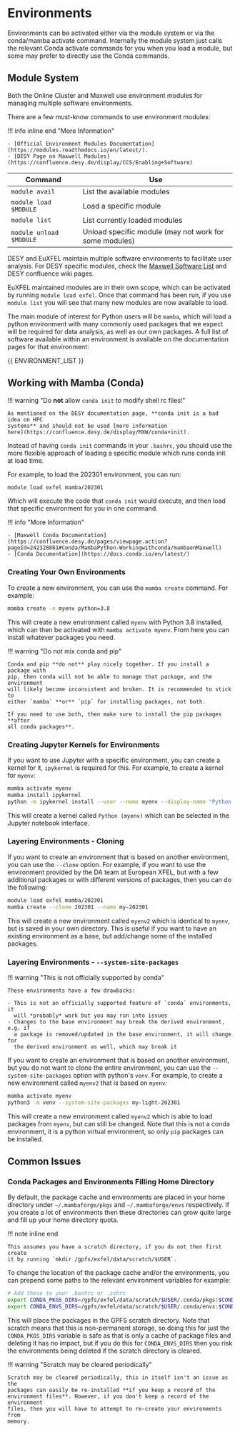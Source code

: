 # Environments

Environments can be activated either via the module system or via the
conda/mamba activate command. Internally the module system just calls the
relevant Conda activate commands for you when you load a module, but some may
prefer to directly use the Conda commands.

## Module System

Both the Online Cluster and Maxwell use environment modules for managing
multiple software environments.

There are a few must-know commands to use environment modules:

!!! info inline end "More Information"

    - [Official Environment Modules Documentation](https://modules.readthedocs.io/en/latest/).
    - [DESY Page on Maxwell Modules](https://confluence.desy.de/display/CCS/Enabling+Software)

| Command                 | Use                                                    |
| ----------------------- | ------------------------------------------------------ |
| `module avail`          | List the available modules                             |
| `module load $MODULE`   | Load a specific module                                 |
| `module list`           | List currently loaded modules                          |
| `module unload $MODULE` | Unload specific module (may not work for some modules) |

DESY and EuXFEL maintain multiple software environments to facilitate user
analysis. For DESY specific modules, check the [Maxwell Software
List](https://confluence.desy.de/display/IS/Alphabetical+List+of+Packages) and
DESY confluence wiki pages.

EuXFEL maintained modules are in their own scope, which can be activated by
running `module load exfel`. Once that command has been run, if you use `module
list` you will see that many new modules are now available to load.

The main module of interest for Python users will be `mamba`, which will load a
python environment with many commonly used packages that we expect will be
required for data analysis, as well as our own packages. A full list of software
available within an environment is available on the documentation pages for that
environment:

{{ ENVIRONMENT_LIST }}

## Working with Mamba (Conda)

!!! warning "Do **not** allow `conda init` to modify shell rc files!"

    As mentioned on the DESY documentation page, **conda init is a bad idea on HPC
    systems** and should not be used [more information
    here](https://confluence.desy.de/display/MXW/conda+init).

Instead of having `conda init` commands in your `.bashrc`, you should use the
more flexible approach of loading a specific module which runs conda init at
load time.

For example, to load the 202301 environment, you can run:

```bash
module load exfel mamba/202301
```

Which will execute the code that `conda init` would execute, and then load that
specific environment for you in one command.

!!! info "More Information"

    - [Maxwell Conda Documentation](https://confluence.desy.de/pages/viewpage.action?pageId=242328861#Conda/MambaPython-Workingwithconda/mambaonMaxwell)
    - [Conda Documentation](https://docs.conda.io/en/latest/)

### Creating Your Own Environments

To create a new environment, you can use the `mamba create` command. For example:

```bash
mamba create -n myenv python=3.8
```

This will create a new environment called `myenv` with Python 3.8 installed,
which can then be activated with `mamba activate myenv`. From here you can
install whatever packages you need.

!!! warning "Do not mix conda and pip"

    Conda and pip **do not** play nicely together. If you install a package with
    pip, then conda will not be able to manage that package, and the environment
    will likely become inconsistent and broken. It is recommended to stick to
    either `mamba` **or** `pip` for installing packages, not both.

    If you need to use both, then make sure to install the pip packages **after
    all conda packages**.

### Creating Jupyter Kernels for Environments

If you want to use Jupyter with a specific environment, you can create a kernel
for it, `ipykernel` is required for this. For example, to create a kernel for
`myenv`:

```bash
mamba activate myenv
mamba install ipykernel
python -m ipykernel install --user --name myenv --display-name "Python (myenv)"
```

This will create a kernel called `Python (myenv)` which can be selected in the
Jupyter notebook interface.

### Layering Environments - Cloning

If you want to create an environment that is based on another environment, you
can use the `--clone` option. For example, if you want to use the environment
provided by the DA team at European XFEL, but with a few additional packages or
with different versions of packages, then you can do the following:

```bash
module load exfel mamba/202301
mamba create --clone 202301 --name my-202301
```

This will create a new environment called `myenv2` which is identical to
`myenv`, but is saved in your own directory. This is useful if you want to
have an existing environment as a base, but add/change some of the installed
packages.

### Layering Environments - `--system-site-packages`

!!! warning "This is not officially supported by conda"

    These environments have a few drawbacks:

    - This is not an officially supported feature of `conda` environments, it
      will *probably* work but you may run into issues
    - Changes to the base environment may break the derived environment, e.g. if
      a package is removed/updated in the base environment, it will change for
      the derived environment as well, which may break it

If you want to create an environment that is based on another environment, but
you do not want to clone the entire environment, you can use the
`--system-site-packages` option with python's `venv`. For example, to create a
new environment called `myenv2` that is based on `myenv`:

```bash
mamba activate myenv
python3 -m venv --system-site-packages my-light-202301
```

This will create a new environment called `myenv2` which is able to load
packages from `myenv`, but can still be changed. Note that this is not a conda
environment, it is a python virtual environment, so only `pip` packages can be
installed.

## Common Issues

### Conda Packages and Environments Filling Home Directory

By default, the package cache and environments are placed in your home directory
under `~/.mambaforge/pkgs` and `~/.mambaforge/envs` respectively. If you create
a lot of environments then these directories can grow quite large and fill up
your home directory quota.

!!! note inline end

    This assumes you have a scratch directory, if you do not then first create
    it by running `mkdir /gpfs/exfel/data/scratch/$USER`.

To change the location of the package cache and/or the environments, you can
prepend some paths to the relevant environment variables for example:

```bash
# Add these to your .bashrc or .zshrc
export CONDA_PKGS_DIRS=/gpfs/exfel/data/scratch/$USER/.conda/pkgs:$CONDA_PKGS_DIRS
export CONDA_ENVS_DIRS=/gpfs/exfel/data/scratch/$USER/.conda/envs:$CONDA_ENVS_DIRS
```

This will place the packages in the GPFS scratch directory. Note that scratch
means that this is non-permanent storage, so doing this for just the
`CONDA_PKGS_DIRS` variable is safe as that is only a cache of package files and
deleting it has no impact, but if you do this for `CONDA_ENVS_DIRS` then you
risk the environments being deleted if the scratch directory is cleared.

!!! warning "Scratch may be cleared periodically"

    Scratch may be cleared periodically, this in itself isn't an issue as the
    packages can easily be re-installed **if you keep a record of the
    environment files**. However, if you don't keep a record of the environment
    files, then you will have to attempt to re-create your environments from
    memory.

